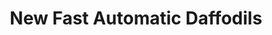 ---
title: "New Fast Automatic Daffodils"
summary: "New Fast Automatic Daffodils were an indie rock group from Manchester, England, active between 1988 and 1995. The group's early material was partly Madchester-inspired danceable guitar licks with deft and welcome touches of post-punk, funk, dub and Krautrock. The songwriting matured and expanded to encompass a broader emotional spectrum on the second album, \"Body Exit Mind\", and reached a creative zenith on the third album, \"Love It All\", the group's swan song. Members: Andy Spearpoint , Justin Crawford , Dolan Hewison , Perry Saunders , Icarus Wilson-Wright"
image: "new-fast-automatic-daffodils.jpg"
---